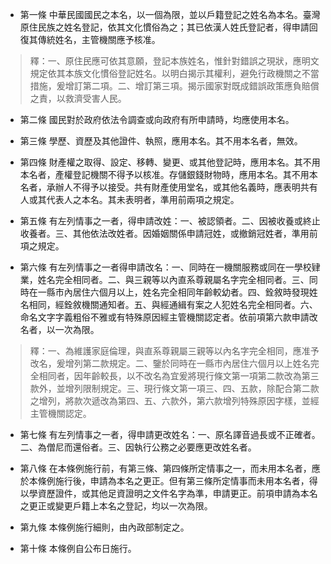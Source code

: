 * 第一條 中華民國國民之本名，以一個為限，並以戶籍登記之姓名為本名。臺灣原住民族之姓名登記，依其文化慣俗為之；其已依漢人姓氏登記者，得申請回復其傳統姓名，主管機關應予核准。

> 釋：一、原住民應可依其意願，登記本族姓名，惟針對錯誤之現狀，應明文規定依其本族文化慣俗登記姓名。以明白揭示其權利，避免行政機關之不當措施，爰增訂第二項。二、增訂第三項。揭示國家對既成錯誤政策應負賠償之責，以救濟受害人民。

* 第二條 國民對於政府依法令調查或向政府有所申請時，均應使用本名。

* 第三條 學歷、資歷及其他證件、執照，應用本名。其不用本名者，無效。

* 第四條 財產權之取得、設定、移轉、變更、或其他登記時，應用本名。其不用本名者，產權登記機關不得予以核准。存儲銀錢財物時，應用本名。其不用本名者，承辦人不得予以接受。共有財產使用堂名，或其他名義時，應表明共有人或其代表人之本名。其未表明者，準用前兩項之規定。

* 第五條 有左列情事之一者，得申請改姓：一、被認領者。二、因被收養或終止收養者。三、其他依法改姓者。因婚姻關係申請冠姓，或撤銷冠姓者，準用前項之規定。

* 第六條 有左列情事之一者得申請改名：一、同時在一機關服務或同在一學校肄業，姓名完全相同者。二、與三親等以內直系尊親屬名字完全相同者。三、同時在一縣市內居住六個月以上，姓名完全相同年齡較幼者。四、銓敘時發現姓名相同，經銓敘機關通知者。五、與經通緝有案之人犯姓名完全相同者。六、命名文字字義粗俗不雅或有特殊原因經主管機關認定者。依前項第六款申請改名者，以一次為限。

> 釋：一、為維護家庭倫理，與直系尊親屬三親等以內名字完全相同，應准予改名，爰增列第二款規定。二、鑒於同時在一縣市內居住六個月以上姓名完全相同者，因年齡較長，以不改名為宜爰將現行條文第一項第二款改為第三款外，並增列限制規定。三、現行條文第一項三、四、五款，除配合第二款之增列，將款次遞改為第四、五、六款外，第六款增列特殊原因字樣，並經主管機關認定。

* 第七條 有左列情事之一者，得申請更改姓名：一、原名譯音過長或不正確者。二、為僧尼而還俗者。三、因執行公務之必要應更改姓名者。

* 第八條 在本條例施行前，有第三條、第四條所定情事之一，而未用本名者，應於本條例施行後，申請為本名之更正。但有第三條所定情事而未用本名者，得以學資歷證件，或其他足資證明之文件名字為準，申請更正。前項申請為本名之更正或變更戶籍上本名之登記，均以一次為限。

* 第九條 本條例施行細則，由內政部制定之。

* 第十條 本條例自公布日施行。

